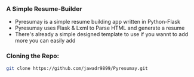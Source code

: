 ### A Simple Resume-Builder 
- Pyresumay is a simple resume building app written in Python-Flask
- Pyresumay uses Flask & Lxml to Parse HTML and generate a resume
- There's already a simple designed template to use if you wannt to add more you can easily add
### Cloning the Repo:
```bash
git clone https://github.com/jawadr9899/Pyresumay.git
```
